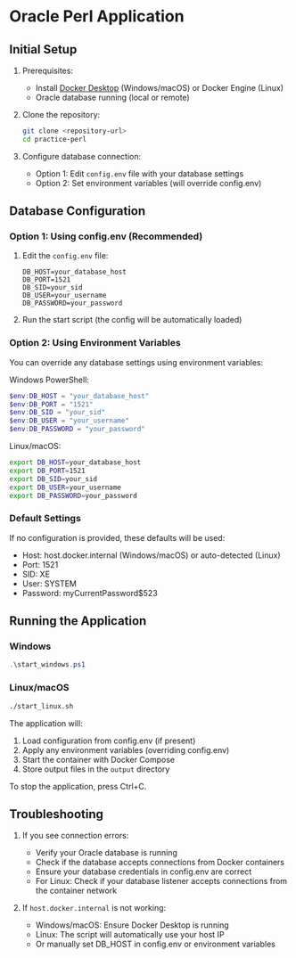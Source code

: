 # Oracle Perl Application

## Initial Setup

1. Prerequisites:
   - Install [Docker Desktop](https://www.docker.com/products/docker-desktop/) (Windows/macOS) or Docker Engine (Linux)
   - Oracle database running (local or remote)

2. Clone the repository:
   ```bash
   git clone <repository-url>
   cd practice-perl
   ```

3. Configure database connection:
   - Option 1: Edit `config.env` file with your database settings
   - Option 2: Set environment variables (will override config.env)

## Database Configuration

### Option 1: Using config.env (Recommended)
1. Edit the `config.env` file:
   ```env
   DB_HOST=your_database_host
   DB_PORT=1521
   DB_SID=your_sid
   DB_USER=your_username
   DB_PASSWORD=your_password
   ```
2. Run the start script (the config will be automatically loaded)

### Option 2: Using Environment Variables
You can override any database settings using environment variables:

Windows PowerShell:
```powershell
$env:DB_HOST = "your_database_host"
$env:DB_PORT = "1521"
$env:DB_SID = "your_sid"
$env:DB_USER = "your_username"
$env:DB_PASSWORD = "your_password"
```

Linux/macOS:
```bash
export DB_HOST=your_database_host
export DB_PORT=1521
export DB_SID=your_sid
export DB_USER=your_username
export DB_PASSWORD=your_password
```

### Default Settings
If no configuration is provided, these defaults will be used:
- Host: host.docker.internal (Windows/macOS) or auto-detected (Linux)
- Port: 1521
- SID: XE
- User: SYSTEM
- Password: myCurrentPassword$523

## Running the Application

### Windows
```powershell
.\start_windows.ps1
```

### Linux/macOS
```bash
./start_linux.sh
```

The application will:
1. Load configuration from config.env (if present)
2. Apply any environment variables (overriding config.env)
3. Start the container with Docker Compose
4. Store output files in the `output` directory

To stop the application, press Ctrl+C.

## Troubleshooting

1. If you see connection errors:
   - Verify your Oracle database is running
   - Check if the database accepts connections from Docker containers
   - Ensure your database credentials in config.env are correct
   - For Linux: Check if your database listener accepts connections from the container network

2. If `host.docker.internal` is not working:
   - Windows/macOS: Ensure Docker Desktop is running
   - Linux: The script will automatically use your host IP
   - Or manually set DB_HOST in config.env or environment variables